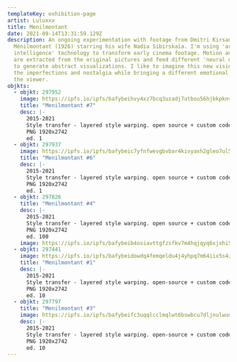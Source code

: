 ```yaml
---
templateKey: exhibition-page
artist: Luluxxx
title: Menilmontant
date: 2021-09-14T13:31:59.129Z
description: An ongoing experimentation with footage from Dmitri Kirsanoff's
  Ménilmontant (1926) starring his wife Nadia Sibirskaïa. I'm using 'artificial
  intelligence' technology to transform early cinema footage. Motion and shapes
  are extracted from the original pictures and feed different 'neural networks'
  to generate abstract visualizations. I like to imagine this new vision embeds
  the imperfections and nostalgia while bringing a different emotional state to
  the viewer.
objkts:
  - objkt: 297952
    image: https://ipfs.io/ipfs/bafybeihvy4xz7bcq3uzadj7utbou56hjbkpknv24znbczpgdr5bjuwgq34
    title: "Menilmontant #7"
    desc: |-
      2015-2021
      Style transfer - layered style warping. open source + custom code
      PNG 1920x2742
      ed. 1
  - objkt: 297937
    image: https://ipfs.io/ipfs/bafybeic7yfnfwevgbvbar4kivyaxh2gleo7ul5nyy7wjpuubilg7bky4lq
    title: "Menilmontant #6"
    desc: |-
      2015-2021
      Style transfer - layered style warping. open source + custom code
      PNG 1920x2742
      ed. 1
  - objkt: 297826
    title: "Menilmontant #4"
    desc: |-
      2015-2021
      Style transfer - layered style warping. open source + custom code
      PNG 1920x2742
      ed. 100
    image: https://ipfs.io/ipfs/bafybeib4osiavttgfzsfkv7m4hqjqyq6xjxhi5psfcknha3j4ohkggsa5a
  - objkt: 297441
    image: https://ipfs.io/ipfs/bafybeidowdq4femqeldu4j4yhpq7m64iix5s4zuj4f2bdnx7spqucfyyeq
    title: "Menilmontant #1"
    desc: |-
      2015-2021
      Style transfer - layered style warping. open-source + custom code
      PNG 1920x2742
      ed. 10
  - objkt: 297797
    title: "Menilmontant #3"
    image: https://ipfs.io/ipfs/bafybeifc3uqqlcclmqlwt6bswbcu7dljnulwuqbc4bzmxeyhamtw4mkhva
    desc: |-
      2015-2021
      Style transfer - layered style warping. open-source + custom code
      PNG 1920x2742
      ed. 10
---
```

